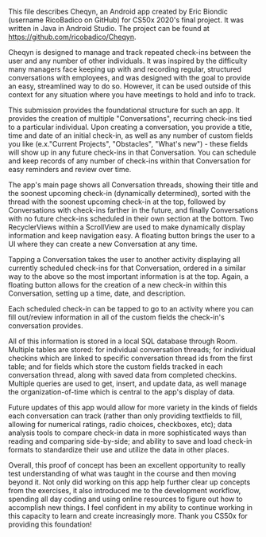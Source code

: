 
This file describes Cheqyn, an Android app created by Eric Biondic (username RicoBadico on GitHub) for CS50x 2020's final project. It was written in Java in Android Studio. The project can be found at https://github.com/ricobadico/Cheqyn.

Cheqyn is designed to manage and track repeated check-ins between the user and any number of other individuals. It was inspired by the difficulty many managers face keeping up with and recording regular, structured conversations with employees, and was designed with the goal to provide an easy, streamlined way to do so. However, it can be used outside of this context for any situation where you have meetings to hold and info to track.

This submission provides the foundational structure for such an app. It provides the creation of multiple "Conversations", recurring check-ins tied to a particular individual. Upon creating a conversation, you provide a title, time and date of an initial check-in, as well as any number of custom fields you like (e.x."Current Projects", "Obstacles", "What's new") - these fields will show up in any future check-ins in that Conversation. You can schedule and keep records of any number of check-ins within that Conversation for easy reminders and review over time.

The app's main page shows all Conversation threads, showing their title and the soonest upcoming check-in (dynamically determined), sorted with the thread with the soonest upcoming check-in at the top, followed by Conversations with check-ins farther in the future, and finally Conversations with no future check-ins scheduled in their own section at the bottom. Two RecyclerViews within a ScrollView are used to make dynamically display information and keep navigation easy. A floating button brings the user to a UI where they can create a new Conversation at any time.

Tapping a Conversation takes the user to another activity displaying all currently scheduled check-ins for that Conversation, ordered in a similar way to the above so the most important information is at the top. Again, a floating button allows for the creation of a new check-in within this Conversation, setting up a time, date, and description.

Each scheduled check-in can be tapped to go to an activity where you can fill out/review information in all of the custom fields the check-in's conversation provides.

All of this information is stored in a local SQL database through Room. Multiple tables are stored: for individual conversation threads; for individual checkins which are linked to specific conversation thread ids from the first table; and for fields which store the custom fields tracked in each conversation thread, along with saved data from completed checkins. Multiple queries are used to get, insert, and update data, as well manage the organization-of-time which is central to the app's display of data.

Future updates of this app would allow for more variety in the kinds of fields each conversation can track (rather than only providing textfields to fill, allowing for numerical ratings, radio choices, checkboxes, etc); data analysis tools to compare check-in data in more sophisticated ways than reading and comparing side-by-side; and ability to save and load check-in formats to standardize their use and utilize the data in other places.

Overall, this proof of concept has been an excellent opportunity to really test understanding of what was taught in the course and then moving beyond it. Not only did working on this app help further clear up concepts from the exercises, it also introduced me to the development workflow, spending all day coding and using online resources to figure out how to accomplish new things. I feel confident in my ability to continue working in this capacity to learn and create increasingly more. Thank you CS50x for providing this foundation!